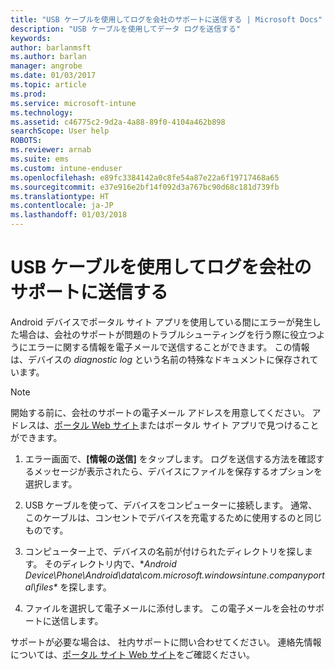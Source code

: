 ```yaml
---
title: "USB ケーブルを使用してログを会社のサポートに送信する | Microsoft Docs"
description: "USB ケーブルを使用してデータ ログを送信する"
keywords: 
author: barlanmsft
ms.author: barlan
manager: angrobe
ms.date: 01/03/2017
ms.topic: article
ms.prod: 
ms.service: microsoft-intune
ms.technology: 
ms.assetid: c46775c2-9d2a-4a88-89f0-4104a462b898
searchScope: User help
ROBOTS: 
ms.reviewer: arnab
ms.suite: ems
ms.custom: intune-enduser
ms.openlocfilehash: e89fc3384142a0c8fe54a87e22a6f19717468a65
ms.sourcegitcommit: e37e916e2bf14f092d3a767bc90d68c181d739fb
ms.translationtype: HT
ms.contentlocale: ja-JP
ms.lasthandoff: 01/03/2018
---
```

# <a name="send-logs-to-your-company-support-using-a-usb-cable"></a>USB ケーブルを使用してログを会社のサポートに送信する

Android デバイスでポータル サイト アプリを使用している間にエラーが発生した場合は、会社のサポートが問題のトラブルシューティングを行う際に役立つようにエラーに関する情報を電子メールで送信することができます。 この情報は、デバイスの _diagnostic log_ という名前の特殊なドキュメントに保存されています。

> [!Note]
> 開始する前に、会社のサポートの電子メール アドレスを用意してください。 アドレスは、[ポータル Web サイト](https://portal.manage.microsoft.com#HelpDeskDialog)またはポータル サイト アプリで見つけることができます。

1. エラー画面で、**[情報の送信]** をタップします。 ログを送信する方法を確認するメッセージが表示されたら、デバイスにファイルを保存するオプションを選択します。

2. USB ケーブルを使って、デバイスをコンピューターに接続します。 通常、このケーブルは、コンセントでデバイスを充電するために使用するのと同じものです。

3. コンピューター上で、デバイスの名前が付けられたディレクトリを探します。 そのディレクトリ内で、**Android Device\Phone\Android\data\com.microsoft.windowsintune.companyportal\files\** を探します。

4. ファイルを選択して電子メールに添付します。 この電子メールを会社のサポートに送信します。

サポートが必要な場合は、 社内サポートに問い合わせてください。 連絡先情報については、[ポータル サイト Web サイト](https://portal.manage.microsoft.com#HelpDeskDialog)をご確認ください。
